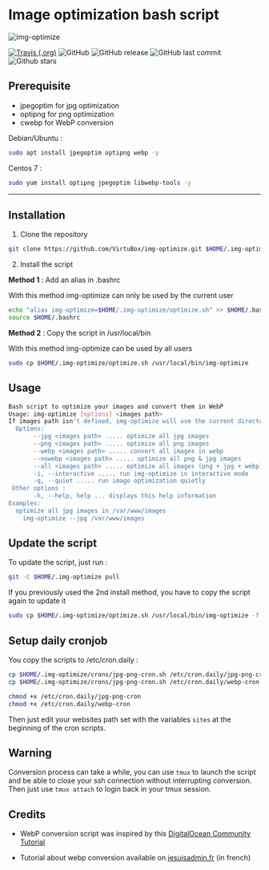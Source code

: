 # Image optimization bash script

![img-optimize](https://raw.githubusercontent.com/VirtuBox/img-optimize/master/img-optimize.png)

[![Travis (.org)](https://img.shields.io/travis/VirtuBox/img-optimize.svg)](https://travis-ci.org/VirtuBox/img-optimize) ![GitHub](https://img.shields.io/github/license/VirtuBox/img-optimize.svg) ![GitHub release](https://img.shields.io/github/release/VirtuBox/img-optimize.svg) ![GitHub last commit](https://img.shields.io/github/last-commit/VirtuBox/img-optimize.svg) ![Github stars](https://img.shields.io/github/stars/VirtuBox/img-optimize.svg)

## Prerequisite

- jpegoptim for jpg optimization
- optipng for png optimization
- cwebp for WebP conversion

Debian/Ubuntu :

```bash
sudo apt install jpegoptim optipng webp -y
```

Centos 7 :

```bash
sudo yum install optipng jpegoptim libwebp-tools -y
```

--------------------------------------------------------------------------------

## Installation

1) Clone the repository

```bash
git clone https://github.com/VirtuBox/img-optimize.git $HOME/.img-optimize
```

2) Install the script

**Method 1** : Add an alias in .bashrc

With this method img-optimize can only be used by the current user

```bash
echo "alias img-optimize=$HOME/.img-optimize/optimize.sh" >> $HOME/.bashrc
source $HOME/.bashrc
```

**Method 2** : Copy the script in /usr/local/bin

With this method img-optimize can be used by all users

```bash
sudo cp $HOME/.img-optimize/optimize.sh /usr/local/bin/img-optimize
```

## Usage

```bash
Bash script to optimize your images and convert them in WebP
Usage: img-optimize [options] <images path>
If images path isn't defined, img-optimize will use the current directory
  Options:
       --jpg <images path> ..... optimize all jpg images
       --png <images path> ..... optimize all png images
       --webp <images path> ..... convert all images in webp
       --nowebp <images path> ..... optimize all png & jpg images
       --all <images path> ..... optimize all images (png + jpg + webp)
       -i, --interactive ..... run img-optimize in interactive mode
       -q, --quiet ..... run image optimization quietly
 Other options :
       -h, --help, help ... displays this help information
Examples:
  optimize all jpg images in /var/www/images
    img-optimize --jpg /var/www/images
```

## Update the script

To update the script, just run :

```bash
git -C $HOME/.img-optimize pull
```

If you previously used the 2nd install method, you have to copy the script again to update it

```bash
sudo cp $HOME/.img-optimize/optimize.sh /usr/local/bin/img-optimize -f
```

## Setup daily cronjob

You copy the scripts to /etc/cron.daily :

```bash
cp $HOME/.img-optimize/crons/jpg-png-cron.sh /etc/cron.daily/jpg-png-cron
cp $HOME/.img-optimize/crons/jpg-png-cron.sh /etc/cron.daily/webp-cron

chmod +x /etc/cron.daily/jpg-png-cron
chmod +x /etc/cron.daily/webp-cron
```

Then just edit your websites path set with the variables `sites` at the beginning of the cron scripts.

## Warning

Conversion process can take a while, you can use `tmux` to launch the script and be able to close your ssh connection without interrupting conversion. Then just use `tmux attach` to login back in your tmux session.

## Credits

- WebP conversion script was inspired by this [DigitalOcean Community Tutorial](https://www.digitalocean.com/community/tutorials/how-to-create-and-serve-webp-images-to-speed-up-your-website)

- Tutorial about webp conversion available on [jesuisadmin.fr](https://jesuisadmin.fr/convertir-vos-images-en-webp-nginx/) (in french)
